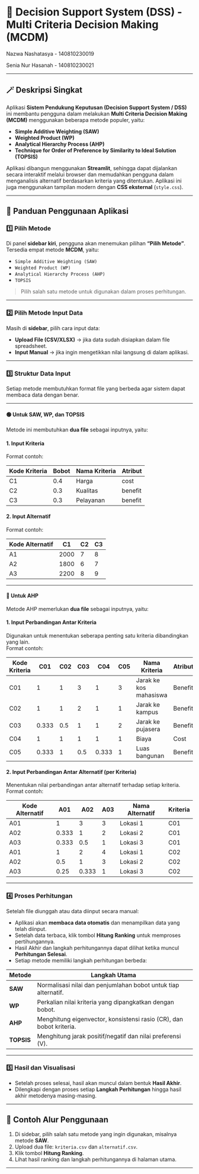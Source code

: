 # 🧠 Decision Support System (DSS) - Multi Criteria Decision Making (MCDM)
Nazwa Nashatasya   -   140810230019

Senia Nur Hasanah   -   140810230021

---
## 🪄 Deskripsi Singkat
Aplikasi **Sistem Pendukung Keputusan (Decision Support System / DSS)** ini membantu pengguna dalam melakukan **Multi Criteria Decision Making (MCDM)** menggunakan beberapa metode populer, yaitu:

- **Simple Additive Weighting (SAW)**
- **Weighted Product (WP)**
- **Analytical Hierarchy Process (AHP)**
- **Technique for Order of Preference by Similarity to Ideal Solution (TOPSIS)**

Aplikasi dibangun menggunakan **Streamlit**, sehingga dapat dijalankan secara interaktif melalui browser dan memudahkan pengguna dalam menganalisis alternatif berdasarkan kriteria yang ditentukan. Aplikasi ini juga menggunakan tampilan modern dengan **CSS eksternal** (`style.css`).

---

## 🧭 Panduan Penggunaan Aplikasi

### 1️⃣ Pilih Metode
Di panel **sidebar kiri**, pengguna akan menemukan pilihan **“Pilih Metode”**.  
Tersedia empat metode **MCDM**, yaitu:

- `Simple Additive Weighting (SAW)`
- `Weighted Product (WP)`
- `Analytical Hierarchy Process (AHP)`
- `TOPSIS`

> Pilih salah satu metode untuk digunakan dalam proses perhitungan.

---

### 2️⃣ Pilih Metode Input Data
Masih di **sidebar**, pilih cara input data:

- **Upload File (CSV/XLSX)** → jika data sudah disiapkan dalam file spreadsheet.  
- **Input Manual** → jika ingin mengetikkan nilai langsung di dalam aplikasi.

---

### 3️⃣ Struktur Data Input
Setiap metode membutuhkan format file yang berbeda agar sistem dapat membaca data dengan benar.

---

#### 🟢 Untuk SAW, WP, dan TOPSIS
Metode ini membutuhkan **dua file** sebagai inputnya, yaitu:

#### 1. Input Kriteria
Format contoh:

| Kode Kriteria | Bobot | Nama Kriteria | Atribut |
| -------------- | ------ | -------------- | -------- |
| C1             | 0.4    | Harga          | cost     |
| C2             | 0.3    | Kualitas       | benefit  |
| C3             | 0.3    | Pelayanan      | benefit  |

#### 2. Input Alternatif
Format contoh:

| Kode Alternatif | C1   | C2 | C3 |
| ---------------- | ---- | -- | -- |
| A1               | 2000 | 7  | 8  |
| A2               | 1800 | 6  | 7  |
| A3               | 2200 | 8  | 9  |

---

#### 🔵 Untuk AHP
Metode AHP memerlukan **dua file** sebagai inputnya, yaitu:

#### 1. Input Perbandingan Antar Kriteria
Digunakan untuk menentukan seberapa penting satu kriteria dibandingkan yang lain.  
Format contoh:
   
| Kode Kriteria | C01   | C02 | C03 | C04   | C05 | Nama Kriteria          | Atribut |
| ------------- | ----- | --- | --- | ----- | --- | ---------------------- | ------- |
| C01           | 1     | 1   | 3   | 1     | 3   | Jarak ke kos mahasiswa | Benefit |
| C02           | 1     | 1   | 2   | 1     | 1   | Jarak ke kampus        | Benefit |
| C03           | 0.333 | 0.5 | 1   | 1     | 2   | Jarak ke pujasera      | Benefit |
| C04           | 1     | 1   | 1   | 1     | 1   | Biaya                  | Cost    |
| C05           | 0.333 | 1   | 0.5 | 0.333 | 1   | Luas bangunan          | Benefit |



#### 2. Input Perbandingan Antar Alternatif (per Kriteria)
Menentukan nilai perbandingan antar alternatif terhadap setiap kriteria.  
Format contoh:
   
| Kode Alternatif | A01   | A02   | A03 | Nama Alternatif | Kriteria |
| --------------- | ----- | ----- | --- | --------------- | -------- |
| A01             | 1     | 3     | 3   | Lokasi 1        | C01      |
| A02             | 0.333 | 1     | 2   | Lokasi 2        | C01      |
| A03             | 0.333 | 0.5   | 1   | Lokasi 3        | C01      |
| A01             | 1     | 2     | 4   | Lokasi 1        | C02      |
| A02             | 0.5   | 1     | 3   | Lokasi 2        | C02      |
| A03             | 0.25  | 0.333 | 1   | Lokasi 3        | C02      |

---

### 4️⃣ Proses Perhitungan
Setelah file diunggah atau data diinput secara manual:

- Aplikasi akan **membaca data otomatis** dan menampilkan data yang telah diinput.
- Setelah data terbaca, klik tombol **Hitung Ranking** untuk memproses pertihungannya.
- Hasil Akhir dan langkah perhitungannya dapat dilihat ketika muncul **Perhitungan Selesai**.
- Setiap metode memiliki langkah perhitungan berbeda:

| Metode | Langkah Utama |
| ------- | -------------- |
| **SAW** | Normalisasi nilai dan penjumlahan bobot untuk tiap alternatif. |
| **WP** | Perkalian nilai kriteria yang dipangkatkan dengan bobot. |
| **AHP** | Menghitung eigenvector, konsistensi rasio (CR), dan bobot kriteria. |
| **TOPSIS** | Menghitung jarak positif/negatif dan nilai preferensi (V). |

---

### 5️⃣ Hasil dan Visualisasi
- Setelah proses selesai, hasil akan muncul dalam bentuk **Hasil Akhir**.
- Dilengkapi dengan proses setiap **Langkah Perhitungan** hingga hasil akhir metodenya masing-masing.
---

## 🧩 Contoh Alur Penggunaan
1. Di sidebar, pilih salah satu metode yang ingin digunakan, misalnya metode **SAW**.
3. Upload dua file: `kriteria.csv` dan `alternatif.csv`.
4. Klik tombol **Hitung Ranking**.
5. Lihat hasil ranking dan langkah perhitungannya di halaman utama.

---
